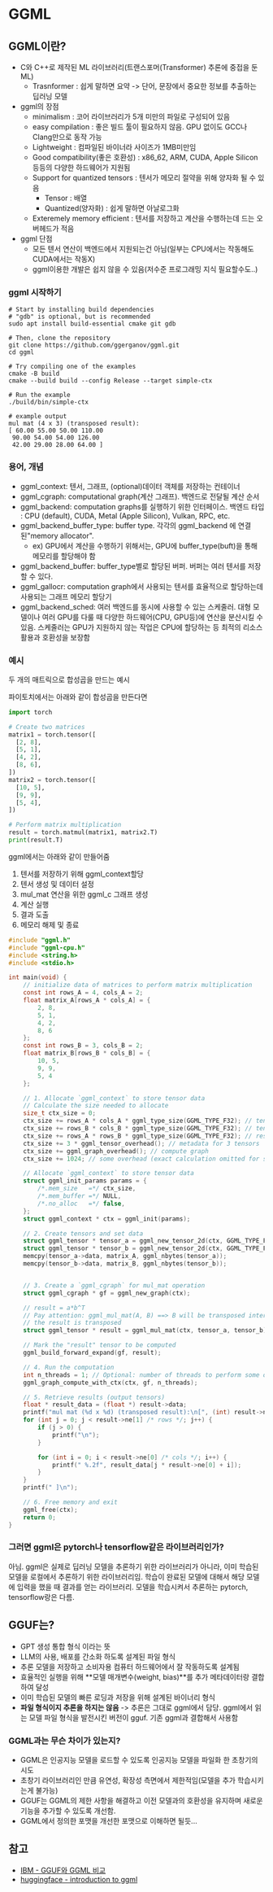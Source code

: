 # GGML
## GGML이란?
- C와 C++로 제작된 ML 라이브러리(트랜스포머(Transformer) 추론에 중접을 둔 ML)
  - Trasnformer : 쉽게 말하면 요약 -> 단어, 문장에서 중요한 정보를 추출하는 딥러닝 모델
- ggml의 장점
  - minimalism : 코어 라이브러리가 5개 미만의 파일로 구성되어 있음
  - easy compilation : 좋은 빌드 툴이 필요하지 않음. GPU 없이도 GCC나 Clang만으로 동작 가능
  - Lightweight : 컴파일된 바이너라 사이즈가 1MB미만임
  - Good compatibility(좋은 호환성) : x86_62, ARM, CUDA, Apple Silicon 등등의 다양한 하드웨어가 지원됨
  - Support for quantized tensors : 텐서가 메모리 절약을 위해 양자화 될 수 있음
    - Tensor : 배열
    - Quantized(양자화) : 쉽게 말하면 아날로그화
  - Exteremely memory efficient : 텐서를 저장하고 계산을 수행하는데 드는 오버헤드가 적음
- ggml 단점
  - 모든 텐서 연산이 백엔드에서 지원되는건 아님(일부는 CPU에서는 작동해도 CUDA에서는 작동X)
  - ggml이용한 개발은 쉽지 않을 수 있음(저수준 프로그래밍 지식 필요할수도..)

### ggml 시작하기
```shell
# Start by installing build dependencies
# "gdb" is optional, but is recommended
sudo apt install build-essential cmake git gdb

# Then, clone the repository
git clone https://github.com/ggerganov/ggml.git
cd ggml

# Try compiling one of the examples
cmake -B build
cmake --build build --config Release --target simple-ctx

# Run the example
./build/bin/simple-ctx

# example output
mul mat (4 x 3) (transposed result):
[ 60.00 55.00 50.00 110.00
 90.00 54.00 54.00 126.00
 42.00 29.00 28.00 64.00 ]
```

### 용어, 개념
- ggml_context: 텐서, 그래프, (optional)데이터 객체를 저장하는 컨테이너
- ggml_cgraph: computational graph(계산 그래프). 백엔드로 전달될 계산 순서
- ggml_backend: computation graphs를 실행하기 위한 인터페이스. 백엔드 타입 : CPU (default), CUDA, Metal (Apple Silicon), Vulkan, RPC, etc.
- ggml_backend_buffer_type: buffer type. 각각의 ggml_backend 에 연결된"memory allocator".
  - ex) GPU에서 계산을 수행하기 위해서는, GPU에 buffer_type(buft)을 통해 메모리를 할당해야 함
- ggml_backend_buffer: buffer_type별로 할당된 버퍼. 버퍼는 여러 텐서를 저장할 수 있다.
- ggml_gallocr: computation graph에서 사용되는 텐서를 효율적으로 할당하는데 사용되는 그래프 메모리 할당기
- ggml_backend_sched: 여러 백엔드를 동시에 사용할 수 있는 스케줄러. 대형 모델이나 여러 GPU를 다룰 때 다양한 하드웨어(CPU, GPU등)에 연산을 분산시킬 수 있음. 스케줄러는 GPU가 지원하지 않는 작업은 CPU에 할당하는 등 최적의 리소스 활용과 호환성을 보장함

### 예시
두 개의 매트릭으로 합성곱을 만드는 예시

파이토치에서는 아래와 같이 합성곱을 만든다면
```py
import torch

# Create two matrices
matrix1 = torch.tensor([
  [2, 8],
  [5, 1],
  [4, 2],
  [8, 6],
])
matrix2 = torch.tensor([
  [10, 5],
  [9, 9],
  [5, 4],
])

# Perform matrix multiplication
result = torch.matmul(matrix1, matrix2.T)
print(result.T)
```
ggml에서는 아래와 같이 만들어줌
1. 텐서를 저장하기 위해 ggml_context할당
2. 텐서 생성 및 데이터 설정
3. mul_mat 연산을 위한 ggml_c 그래프 생성
4. 계산 실행
5. 결과 도출
6. 메모리 해제 및 종료

```c
#include "ggml.h"
#include "ggml-cpu.h"
#include <string.h>
#include <stdio.h>

int main(void) {
    // initialize data of matrices to perform matrix multiplication
    const int rows_A = 4, cols_A = 2;
    float matrix_A[rows_A * cols_A] = {
        2, 8,
        5, 1,
        4, 2,
        8, 6
    };
    const int rows_B = 3, cols_B = 2;
    float matrix_B[rows_B * cols_B] = {
        10, 5,
        9, 9,
        5, 4
    };

    // 1. Allocate `ggml_context` to store tensor data
    // Calculate the size needed to allocate
    size_t ctx_size = 0;
    ctx_size += rows_A * cols_A * ggml_type_size(GGML_TYPE_F32); // tensor a
    ctx_size += rows_B * cols_B * ggml_type_size(GGML_TYPE_F32); // tensor b
    ctx_size += rows_A * rows_B * ggml_type_size(GGML_TYPE_F32); // result
    ctx_size += 3 * ggml_tensor_overhead(); // metadata for 3 tensors
    ctx_size += ggml_graph_overhead(); // compute graph
    ctx_size += 1024; // some overhead (exact calculation omitted for simplicity)

    // Allocate `ggml_context` to store tensor data
    struct ggml_init_params params = {
        /*.mem_size   =*/ ctx_size,
        /*.mem_buffer =*/ NULL,
        /*.no_alloc   =*/ false,
    };
    struct ggml_context * ctx = ggml_init(params);

    // 2. Create tensors and set data
    struct ggml_tensor * tensor_a = ggml_new_tensor_2d(ctx, GGML_TYPE_F32, cols_A, rows_A);
    struct ggml_tensor * tensor_b = ggml_new_tensor_2d(ctx, GGML_TYPE_F32, cols_B, rows_B);
    memcpy(tensor_a->data, matrix_A, ggml_nbytes(tensor_a));
    memcpy(tensor_b->data, matrix_B, ggml_nbytes(tensor_b));


    // 3. Create a `ggml_cgraph` for mul_mat operation
    struct ggml_cgraph * gf = ggml_new_graph(ctx);

    // result = a*b^T
    // Pay attention: ggml_mul_mat(A, B) ==> B will be transposed internally
    // the result is transposed
    struct ggml_tensor * result = ggml_mul_mat(ctx, tensor_a, tensor_b);

    // Mark the "result" tensor to be computed
    ggml_build_forward_expand(gf, result);

    // 4. Run the computation
    int n_threads = 1; // Optional: number of threads to perform some operations with multi-threading
    ggml_graph_compute_with_ctx(ctx, gf, n_threads);

    // 5. Retrieve results (output tensors)
    float * result_data = (float *) result->data;
    printf("mul mat (%d x %d) (transposed result):\n[", (int) result->ne[0], (int) result->ne[1]);
    for (int j = 0; j < result->ne[1] /* rows */; j++) {
        if (j > 0) {
            printf("\n");
        }

        for (int i = 0; i < result->ne[0] /* cols */; i++) {
            printf(" %.2f", result_data[j * result->ne[0] + i]);
        }
    }
    printf(" ]\n");

    // 6. Free memory and exit
    ggml_free(ctx);
    return 0;
}
```

### 그러면 ggml은 pytorch나 tensorflow같은 라이브러리인가?
아님. ggml은 실제로 딥러닝 모델을 추론하기 위한 라이브러리가 아니라, 이미 학습된 모델을 로컬에서 추론하기 위한 라이브러리임. 학습이 완료된 모델에 대해서 해당 모델에 입력을 했을 때 결과를 얻는 라이브러리.
모델을 학습시켜서 추론하는 pytorch, tensorflow랑은 다름.


## GGUF는?
- GPT 생성 통합 형식 이라는 뜻
- LLM의 사용, 배포를 간소화 하도록 설계된 파일 형식
- 추론 모델을 저장하고 소비자용 컴퓨터 하드웨어에서 잘 작동하도록 설계됨
- 효율적인 실행을 위해 **모델 매개변수(weight, bias)**를 추가 메타데이터랑 결합하여 달성
- 이미 학습된 모델의 빠른 로딩과 저장을 위해 설계된 바이너리 형식
- **파일 형식이지 추론을 하지는 않음** -> 추론은 그대로 ggml에서 담당. ggml에서 읽는 모델 파일 형식을 발전시킨 버전이 gguf. 기존 ggml과 결합해서 사용함

### GGML과는 무슨 차이가 있는지?
- GGML은 인공지능 모델을 로드할 수 있도록 인공지능 모델을 파일화 한 초창기의 시도
- 초창기 라이브러리인 만큼 유연성, 확장성 측면에서 제한적임(모델을 추가 학습시키는게 불가능)
- GGUF는 GGML의 제한 사항을 해결하고 이전 모델과의 호환성을 유지하며 새로운 기능을 추가할 수 있도록 개선함.
- GGML에서 정의한 포맷을 개선한 포맷으로 이해하면 될듯...


## 참고
- [IBM - GGUF와 GGML 비교](https://www.ibm.com/kr-ko/think/topics/gguf-versus-ggml)
- [huggingface - introduction to ggml](https://huggingface.co/blog/introduction-to-ggml)

